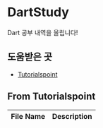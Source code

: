 # DartStudy

Dart 공부 내역을 올립니다!


## 도움받은 곳

* [Tutorialspoint](https://www.tutorialspoint.com/dart_programming/dart_programming_environment.htm)


## From Tutorialspoint

|File Name|Description|
|:---:|---|
